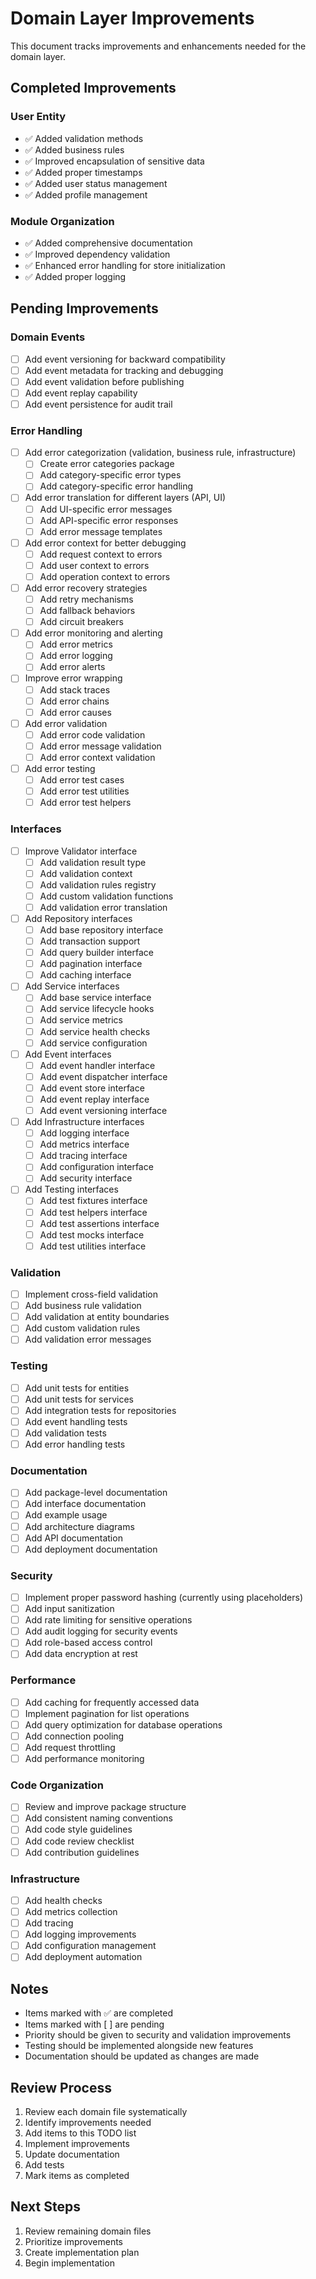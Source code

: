 # Domain Layer Improvements

This document tracks improvements and enhancements needed for the domain layer.

## Completed Improvements

### User Entity
- ✅ Added validation methods
- ✅ Added business rules
- ✅ Improved encapsulation of sensitive data
- ✅ Added proper timestamps
- ✅ Added user status management
- ✅ Added profile management

### Module Organization
- ✅ Added comprehensive documentation
- ✅ Improved dependency validation
- ✅ Enhanced error handling for store initialization
- ✅ Added proper logging

## Pending Improvements

### Domain Events
- [ ] Add event versioning for backward compatibility
- [ ] Add event metadata for tracking and debugging
- [ ] Add event validation before publishing
- [ ] Add event replay capability
- [ ] Add event persistence for audit trail

### Error Handling
- [ ] Add error categorization (validation, business rule, infrastructure)
  - [ ] Create error categories package
  - [ ] Add category-specific error types
  - [ ] Add category-specific error handling
- [ ] Add error translation for different layers (API, UI)
  - [ ] Add UI-specific error messages
  - [ ] Add API-specific error responses
  - [ ] Add error message templates
- [ ] Add error context for better debugging
  - [ ] Add request context to errors
  - [ ] Add user context to errors
  - [ ] Add operation context to errors
- [ ] Add error recovery strategies
  - [ ] Add retry mechanisms
  - [ ] Add fallback behaviors
  - [ ] Add circuit breakers
- [ ] Add error monitoring and alerting
  - [ ] Add error metrics
  - [ ] Add error logging
  - [ ] Add error alerts
- [ ] Improve error wrapping
  - [ ] Add stack traces
  - [ ] Add error chains
  - [ ] Add error causes
- [ ] Add error validation
  - [ ] Add error code validation
  - [ ] Add error message validation
  - [ ] Add error context validation
- [ ] Add error testing
  - [ ] Add error test cases
  - [ ] Add error test utilities
  - [ ] Add error test helpers

### Interfaces
- [ ] Improve Validator interface
  - [ ] Add validation result type
  - [ ] Add validation context
  - [ ] Add validation rules registry
  - [ ] Add custom validation functions
  - [ ] Add validation error translation
- [ ] Add Repository interfaces
  - [ ] Add base repository interface
  - [ ] Add transaction support
  - [ ] Add query builder interface
  - [ ] Add pagination interface
  - [ ] Add caching interface
- [ ] Add Service interfaces
  - [ ] Add base service interface
  - [ ] Add service lifecycle hooks
  - [ ] Add service metrics
  - [ ] Add service health checks
  - [ ] Add service configuration
- [ ] Add Event interfaces
  - [ ] Add event handler interface
  - [ ] Add event dispatcher interface
  - [ ] Add event store interface
  - [ ] Add event replay interface
  - [ ] Add event versioning interface
- [ ] Add Infrastructure interfaces
  - [ ] Add logging interface
  - [ ] Add metrics interface
  - [ ] Add tracing interface
  - [ ] Add configuration interface
  - [ ] Add security interface
- [ ] Add Testing interfaces
  - [ ] Add test fixtures interface
  - [ ] Add test helpers interface
  - [ ] Add test assertions interface
  - [ ] Add test mocks interface
  - [ ] Add test utilities interface

### Validation
- [ ] Implement cross-field validation
- [ ] Add business rule validation
- [ ] Add validation at entity boundaries
- [ ] Add custom validation rules
- [ ] Add validation error messages

### Testing
- [ ] Add unit tests for entities
- [ ] Add unit tests for services
- [ ] Add integration tests for repositories
- [ ] Add event handling tests
- [ ] Add validation tests
- [ ] Add error handling tests

### Documentation
- [ ] Add package-level documentation
- [ ] Add interface documentation
- [ ] Add example usage
- [ ] Add architecture diagrams
- [ ] Add API documentation
- [ ] Add deployment documentation

### Security
- [ ] Implement proper password hashing (currently using placeholders)
- [ ] Add input sanitization
- [ ] Add rate limiting for sensitive operations
- [ ] Add audit logging for security events
- [ ] Add role-based access control
- [ ] Add data encryption at rest

### Performance
- [ ] Add caching for frequently accessed data
- [ ] Implement pagination for list operations
- [ ] Add query optimization for database operations
- [ ] Add connection pooling
- [ ] Add request throttling
- [ ] Add performance monitoring

### Code Organization
- [ ] Review and improve package structure
- [ ] Add consistent naming conventions
- [ ] Add code style guidelines
- [ ] Add code review checklist
- [ ] Add contribution guidelines

### Infrastructure
- [ ] Add health checks
- [ ] Add metrics collection
- [ ] Add tracing
- [ ] Add logging improvements
- [ ] Add configuration management
- [ ] Add deployment automation

## Notes
- Items marked with ✅ are completed
- Items marked with [ ] are pending
- Priority should be given to security and validation improvements
- Testing should be implemented alongside new features
- Documentation should be updated as changes are made

## Review Process
1. Review each domain file systematically
2. Identify improvements needed
3. Add items to this TODO list
4. Implement improvements
5. Update documentation
6. Add tests
7. Mark items as completed

## Next Steps
1. Review remaining domain files
2. Prioritize improvements
3. Create implementation plan
4. Begin implementation 